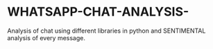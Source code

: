 # WHATSAPP-CHAT-ANALYSIS-
Analysis of chat using different libraries in python and SENTIMENTAL analysis of every message.
